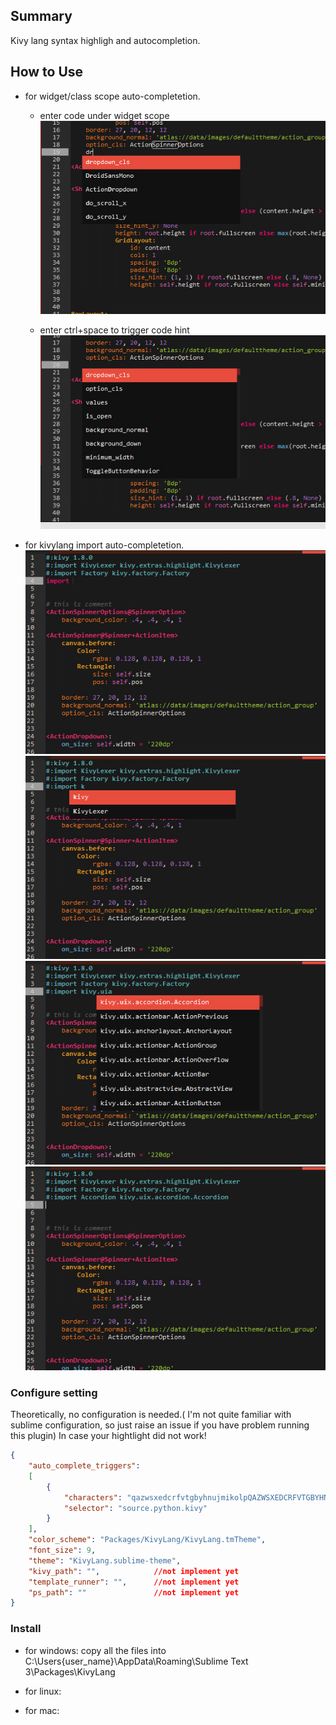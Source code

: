 ## Summary
Kivy lang syntax highligh and autocompletion.


## How to Use

* for widget/class scope auto-completetion.
    - enter code under widget scope
        ![alt tag](scope1.jpg) 
        
    - enter ctrl+space to trigger code hint
        ![alt tag](scope2.jpg)

        
* for kivylang import auto-completetion.
    ![alt tag](import1.jpg) 
    ![alt tag](import2.jpg) 
    ![alt tag](import3.jpg) 
    ![alt tag](import4.jpg) 


### Configure setting
Theoretically, no configuration is needed.( I'm not quite familiar with sublime configuration, so just raise an issue if you have problem running this plugin)
In case your hightlight did not work!

```json
{
    "auto_complete_triggers":
    [
        {
            "characters": "qazwsxedcrfvtgbyhnujmikolpQAZWSXEDCRFVTGBYHNUJMIKOLP.\n ",
            "selector": "source.python.kivy"
        }
    ],
    "color_scheme": "Packages/KivyLang/KivyLang.tmTheme",
    "font_size": 9,
    "theme": "KivyLang.sublime-theme",
    "kivy_path": "",            //not implement yet
    "template_runner": "",      //not implement yet
    "ps_path": ""               //not implement yet
}

```


### Install
* for windows:
    copy all the files into C:\Users\{user_name}\AppData\Roaming\Sublime Text 3\Packages\KivyLang

* for linux:

* for mac: